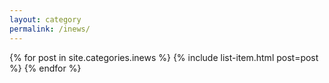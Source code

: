 ```yaml
---
layout: category
permalink: /inews/
---
```


{% for post in site.categories.inews %}
  {% include list-item.html post=post %}
{% endfor %}
